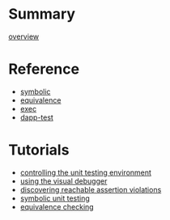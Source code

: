 # Summary

[overview](./overview.md)

# Reference

- [symbolic](./symbolic.md)
- [equivalence](./equivalence.md)
- [exec](./exec.md)
- [dapp-test](./dapp-test.md)

# Tutorials

- [controlling the unit testing environment](./controlling-the-unit-testing-environment.md)
- [using the visual debugger](./using-the-visual-debugger.md)
- [discovering reachable assertion violations]()
- [symbolic unit testing]()
- [equivalence checking]()

